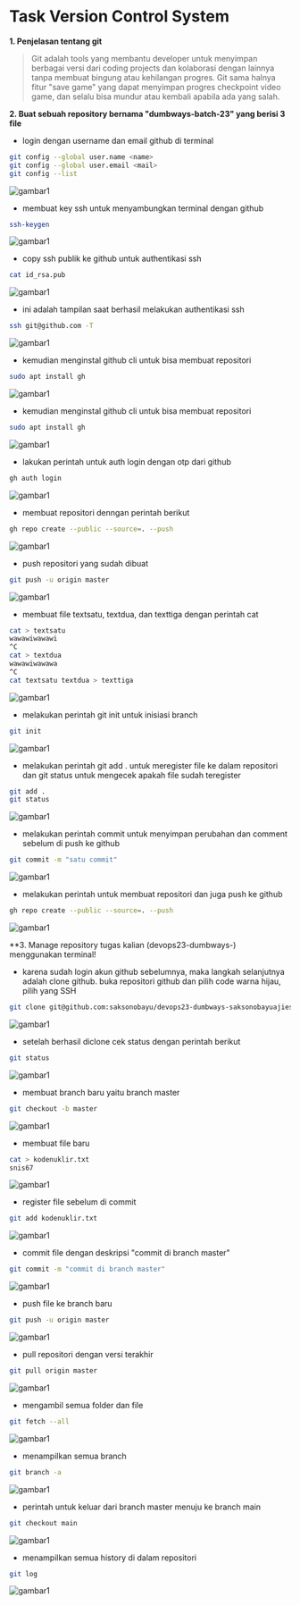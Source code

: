 # Task Version Control System
**1. Penjelasan tentang git**

> Git adalah tools yang membantu developer untuk menyimpan berbagai versi dari coding projects dan kolaborasi dengan lainnya tanpa membuat bingung atau kehilangan progres. Git sama halnya fitur "save game" yang dapat menyimpan progres checkpoint video game, dan selalu bisa mundur atau kembali apabila ada yang salah.

**2. Buat sebuah repository bernama "dumbways-batch-23" yang berisi 3 file**
* login dengan username dan email github di terminal
```bash
git config --global user.name <name>
git config --global user.email <mail>
git config --list
```
![gambar1](./images/1.png)

* membuat key ssh untuk menyambungkan terminal dengan github
```bash
ssh-keygen
```
![gambar1](./images/2.png)

* copy ssh publik ke github untuk authentikasi ssh
```bash
cat id_rsa.pub
```
![gambar1](./images/3.png)

* ini adalah tampilan saat berhasil melakukan authentikasi ssh
```bash
ssh git@github.com -T
```
![gambar1](./images/4.png)

* kemudian menginstal github cli untuk bisa membuat repositori
```bash
sudo apt install gh
```
![gambar1](./images/9.png)

* kemudian menginstal github cli untuk bisa membuat repositori
```bash
sudo apt install gh
```
![gambar1](./images/9.png)

* lakukan perintah untuk auth login dengan otp dari github
```bash
gh auth login
```
![gambar1](./images/10.png)

* membuat repositori denngan perintah berikut
```bash
gh repo create --public --source=. --push
```
![gambar1](./images/11.png)

* push repositori yang sudah dibuat
```bash
git push -u origin master
```
![gambar1](./images/12.png)

* membuat file textsatu, textdua, dan texttiga dengan perintah cat
```bash
cat > textsatu
wawawiwawawi
^C
cat > textdua
wawawiwawawa
^C
cat textsatu textdua > texttiga
```
![gambar1](./images/13.png)

* melakukan perintah git init untuk inisiasi branch
```bash
git init
```
![gambar1](./images/14.png)

* melakukan perintah git add . untuk meregister file ke dalam repositori dan git status untuk mengecek apakah file sudah teregister 
```bash
git add .
git status
```
![gambar1](./images/15.png)

* melakukan perintah commit untuk menyimpan perubahan dan comment sebelum di push ke github
```bash
git commit -m "satu commit"
```
![gambar1](./images/16.png)

* melakukan perintah untuk membuat repositori dan juga push ke github
```bash
gh repo create --public --source=. --push
```
![gambar1](./images/17.png)

**3. Manage repository tugas kalian (devops23-dumbways-<nama>) menggunakan terminal!
* karena sudah login akun github sebelumnya, maka langkah selanjutnya adalah clone github.
buka repositori github dan pilih code warna hijau, pilih yang SSH
```bash
git clone git@github.com:saksonobayu/devops23-dumbways-saksonobayuajiesumantri.git
```
![gambar1](./images/18.png)

* setelah berhasil diclone cek status dengan perintah berikut
```bash
git status
```
![gambar1](./images/19.png)

* membuat branch baru yaitu branch master 
```bash
git checkout -b master
```
![gambar1](./images/20.png)

* membuat file baru
```bash
cat > kodenuklir.txt
snis67
```
![gambar1](./images/21.png)

* register file sebelum di commit
```bash
git add kodenuklir.txt
```
![gambar1](./images/22.png)


* commit file dengan deskripsi "commit di branch master"
```bash
git commit -m "commit di branch master"
```
![gambar1](./images/23.png)

* push file ke branch baru
```bash
git push -u origin master
```
![gambar1](./images/24.png)

* pull repositori dengan versi terakhir
```bash
git pull origin master
```
![gambar1](./images/25.png)

* mengambil semua folder dan file
```bash
git fetch --all
```
![gambar1](./images/26.png)

* menampilkan semua branch
```bash
git branch -a
```
![gambar1](./images/27.png)

* perintah untuk keluar dari branch master menuju ke branch main
```bash
git checkout main
```
![gambar1](./images/28.png)

* menampilkan semua history di dalam repositori
```bash
git log
```
![gambar1](./images/29.png)







